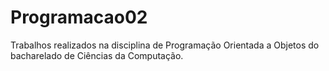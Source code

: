 # Programacao02
Trabalhos realizados na disciplina de Programação Orientada a Objetos do bacharelado de Ciências da Computação.
